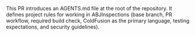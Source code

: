 This PR introduces an AGENTS.md file at the root of the repository. It defines project rules for working in ABJInspections (base branch, PR workflow, required build check, ColdFusion as the primary language, testing expectations, and security guidelines).
